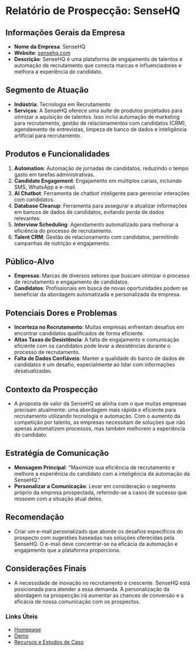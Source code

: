 # Relatório de Prospecção: SenseHQ

## Informações Gerais da Empresa
- **Nome da Empresa**: SenseHQ
- **Website**: [sensehq.com](https://www.sensehq.com)
- **Descrição**: SenseHQ é uma plataforma de engajamento de talentos e automação de recrutamento que conecta marcas e influenciadores e melhora a experiência do candidato.

## Segmento de Atuação
- **Indústria**: Tecnologia em Recrutamento
- **Serviços**: A SenseHQ oferece uma suíte de produtos projetados para otimizar a aquisição de talentos. Isso inclui automação de marketing para recrutamento, gestão de relacionamentos com candidatos (CRM), agendamento de entrevistas, limpeza de banco de dados e inteligência artificial para recrutamento.

## Produtos e Funcionalidades
1. **Automation**: Automação de jornadas de candidatos, reduzindo o tempo gasto em tarefas administrativas.
2. **Candidate Engagement**: Engajamento em múltiplos canais, incluindo SMS, WhatsApp e e-mail.
3. **AI Chatbot**: Ferramenta de chatbot inteligente para gerenciar interações com candidatos.
4. **Database Cleanup**: Ferramenta para assegurar e atualizar informações em bancos de dados de candidatos, evitando perda de dados relevantes.
5. **Interview Scheduling**: Agendamento automatizado para melhorar a eficiência do processo de recrutamento.
6. **Talent CRM**: Gestão de relacionamento com candidatos, permitindo campanhas de nutrição e engajamento.

## Público-Alvo
- **Empresas**: Marcas de diversos setores que buscam otimizar o processo de recrutamento e engajamento de candidatos.
- **Candidatos**: Profissionais em busca de novas oportunidades podem se beneficiar da abordagem automatizada e personalizada da empresa.

## Potenciais Dores e Problemas
- **Incerteza no Recrutamento**: Muitas empresas enfrentam desafios em encontrar candidatos qualificados de forma eficiente.
- **Altas Taxas de Desistência**: A falta de engajamento e comunicação eficiente com os candidatos pode levar a desistências durante o processo de recrutamento.
- **Falta de Dados Confiáveis**: Manter a qualidade do banco de dados de candidatos é um desafio, especialmente ao lidar com informações desatualizadas.

## Contexto da Prospecção
- A proposta de valor da SenseHQ se alinha com o que muitas empresas precisam atualmente: uma abordagem mais rápida e eficiente para recrutamento utilizando tecnologia e automação. Com o aumento da competição por talento, as empresas necessitam de soluções que não apenas automatizem processos, mas também melhorem a experiência do candidato. 

## Estratégia de Comunicação
- **Mensagem Principal**: "Maximize sua eficiência de recrutamento e melhore a experiência do candidato com a inteligência da automação da SenseHQ."
- **Personalizar a Comunicação**: Levar em consideração o segmento próprio da empresa prospectada, referindo-se a casos de sucesso que ressoem com a situação atual deles.

## Recomendação
- Criar um e-mail personalizado que aborde os desafios específicos do prospecto com sugestões baseadas nas soluções oferecidas pela SenseHQ. O e-mail deve concentrar-se na eficácia da automação e engajamento que a plataforma proporciona.

## Considerações Finais
- A necessidade de inovação no recrutamento é crescente. SenseHQ está posicionada para atender a essa demanda. A personalização da abordagem na prospecção irá aumentar as chances de conversão e a eficácia de nossa comunicação com os prospectos. 

### Links Úteis
- [Homepage](https://www.sensehq.com)
- [Demo](https://www.sensehq.com/demo-request)
- [Recursos e Estudos de Caso](https://www.sensehq.com/customer-stories)